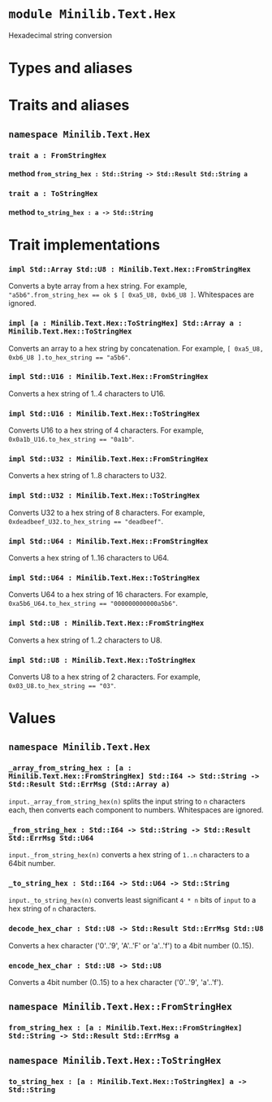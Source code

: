 # `module Minilib.Text.Hex`

Hexadecimal string conversion

# Types and aliases

# Traits and aliases

## `namespace Minilib.Text.Hex`

### `trait a : FromStringHex`

#### method `from_string_hex : Std::String -> Std::Result Std::String a`

### `trait a : ToStringHex`

#### method `to_string_hex : a -> Std::String`

# Trait implementations

### `impl Std::Array Std::U8 : Minilib.Text.Hex::FromStringHex`

Converts a byte array from a hex string.
For example, `"a5b6".from_string_hex == ok $ [ 0xa5_U8, 0xb6_U8 ]`.
Whitespaces are ignored.

### `impl [a : Minilib.Text.Hex::ToStringHex] Std::Array a : Minilib.Text.Hex::ToStringHex`

Converts an array to a hex string by concatenation.
For example, `[ 0xa5_U8, 0xb6_U8 ].to_hex_string == "a5b6"`.

### `impl Std::U16 : Minilib.Text.Hex::FromStringHex`

Converts a hex string of 1..4 characters to U16.

### `impl Std::U16 : Minilib.Text.Hex::ToStringHex`

Converts U16 to a hex string of 4 characters.
For example, `0x0a1b_U16.to_hex_string == "0a1b"`.

### `impl Std::U32 : Minilib.Text.Hex::FromStringHex`

Converts a hex string of 1..8 characters to U32.

### `impl Std::U32 : Minilib.Text.Hex::ToStringHex`

Converts U32 to a hex string of 8 characters.
For example, `0xdeadbeef_U32.to_hex_string == "deadbeef"`.

### `impl Std::U64 : Minilib.Text.Hex::FromStringHex`

Converts a hex string of 1..16 characters to U64.

### `impl Std::U64 : Minilib.Text.Hex::ToStringHex`

Converts U64 to a hex string of 16 characters.
For example, `0xa5b6_U64.to_hex_string == "000000000000a5b6"`.

### `impl Std::U8 : Minilib.Text.Hex::FromStringHex`

Converts a hex string of 1..2 characters to U8.

### `impl Std::U8 : Minilib.Text.Hex::ToStringHex`

Converts U8 to a hex string of 2 characters.
For example, `0x03_U8.to_hex_string == "03"`.

# Values

## `namespace Minilib.Text.Hex`

### `_array_from_string_hex : [a : Minilib.Text.Hex::FromStringHex] Std::I64 -> Std::String -> Std::Result Std::ErrMsg (Std::Array a)`

`input._array_from_string_hex(n)` splits the input string
to `n` characters each, then converts each component to numbers.
Whitespaces are ignored.

### `_from_string_hex : Std::I64 -> Std::String -> Std::Result Std::ErrMsg Std::U64`

`input._from_string_hex(n)` converts a hex string of `1..n` characters
to a 64bit number.

### `_to_string_hex : Std::I64 -> Std::U64 -> Std::String`

`input._to_string_hex(n)` converts least significant `4 * n` bits of `input`
to a hex string of `n` characters.

### `decode_hex_char : Std::U8 -> Std::Result Std::ErrMsg Std::U8`

Converts a hex character ('0'..'9', 'A'..'F' or 'a'..'f') to a 4bit number (0..15).

### `encode_hex_char : Std::U8 -> Std::U8`

Converts a 4bit number (0..15) to a hex character ('0'..'9', 'a'..'f').

## `namespace Minilib.Text.Hex::FromStringHex`

### `from_string_hex : [a : Minilib.Text.Hex::FromStringHex] Std::String -> Std::Result Std::ErrMsg a`

## `namespace Minilib.Text.Hex::ToStringHex`

### `to_string_hex : [a : Minilib.Text.Hex::ToStringHex] a -> Std::String`